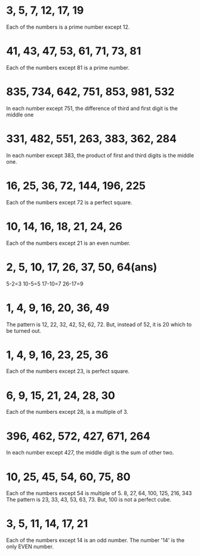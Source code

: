 # 3, 5, 7, 12, 17, 19
Each of the numbers is a prime number except 12.
# 41, 43, 47, 53, 61, 71, 73, 81
Each of the numbers except 81 is a prime number.
# 835, 734, 642, 751, 853, 981, 532
In each number except 751, the difference of third and first digit is the middle one
# 331, 482, 551, 263, 383, 362, 284
In each number except 383, the product of first and third digits is the middle one.
# 16, 25, 36, 72, 144, 196, 225
Each of the numbers except 72 is a perfect square.
# 10, 14, 16, 18, 21, 24, 26
Each of the numbers except 21 is an even number.
# 2, 5, 10, 17, 26, 37, 50, 64(ans)
5-2=3
10-5=5
17-10=7
26-17=9
# 1, 4, 9, 16, 20, 36, 49
The pattern is 12, 22, 32, 42, 52, 62, 72. But, instead of 52, it is 20 which to be turned out.
# 1, 4, 9, 16, 23, 25, 36
Each of the numbers except 23, is perfect square.
# 6, 9, 15, 21, 24, 28, 30
Each of the numbers except 28, is a multiple of 3.
# 396, 462, 572, 427, 671, 264
In each number except 427, the middle digit is the sum of other two.
# 10, 25, 45, 54, 60, 75, 80
Each of the numbers except 54 is multiple of 5.
8, 27, 64, 100, 125, 216, 343
The pattern is 23, 33, 43, 53, 63, 73. But, 100 is not a perfect cube.

# 3, 5, 11, 14, 17, 21
Each of the numbers except 14 is an odd number.
The number '14' is the only EVEN number.
